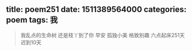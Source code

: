 title: poem251
date: 1511389564000
categories: poem
tags: 我
---
> 我乱点的生命树
还是枝丫到了你
早安
孤独小美
格致别趣
六点起床251天 迟到10天